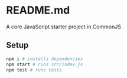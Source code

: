 # README.md

A core JavaScript starter project in CommonJS

## Setup

```bash
npm i # installs dependencies
npm start # runs src/index.js
npm test # runs tests
```

